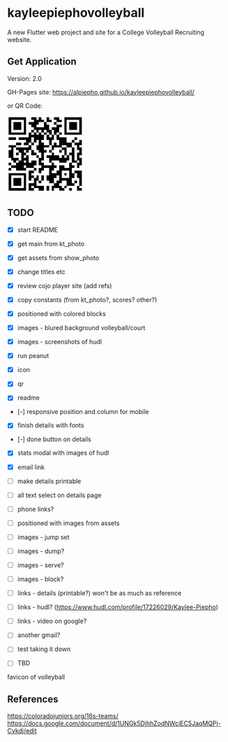 # kayleepiephovolleyball

A new Flutter web project and site for a College Volleyball Recruiting website.

## Get Application
Version: 2.0

GH-Pages site: https://alpiepho.github.io/kayleepiephovolleyball/

or QR Code:

![QR Code](./qr-code.png)


## TODO

- [x] start README
- [x] get main from kt_photo
- [x] get assets from show_photo
- [x] change titles etc
- [x] review cojo player site (add refs)
- [x] copy constants (from kt_photo?, scores? other?)
- [x] positioned with colored blocks
- [x] images - blured background volleyball/court
- [x] images - screenshots of hudl

- [x] run peanut
- [x] icon
- [x] qr
- [x] readme

- [-] responsive position and column for mobile
- [x] finish details with fonts
- [-] done button on details
- [x] stats modal with images of hudl
- [x] email link
- [ ] make details printable
- [ ] all text select on details page
- [ ] phone links?

- [ ] positioned with images from assets
- [ ] images - jump set
- [ ] images - dump?
- [ ] images - serve?
- [ ] images - block?
- [ ] links - details (printable?) won't be as much as reference
- [ ] links - hudl? (https://www.hudl.com/profile/17226029/Kaylee-Piepho)
- [ ] links - video on google?

- [ ] another gmail?
- [ ] test taking it down
- [ ] TBD



favicon of volleyball


## References 

https://coloradojuniors.org/16s-teams/
https://docs.google.com/document/d/1UNGk5DjhhZodNWciEC5JaqMQPj-Cvkdj/edit

